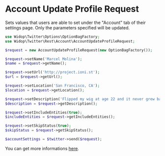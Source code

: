 # Account Update Profile Request

Sets values that users are able to set under the "Account" tab of their settings page. Only the parameters specified
will be updated.

``` php
use Widop\Twitter\Options\OptionBagFactory;
use Widop\Twitter\Rest\Account\AccountUpdateProfileRequest;

$request = new AccountUpdateProfileRequest(new OptionBagFactory());

$request->setName('Marcel Molina');
$name = $request->getName();

$request->setUrl('http://project.ioni.st');
$url = $request->getUrl();

$request->setLocation('San Francisco, CA');
$location = $request->getLocation();

$request->setDescription('Flipped my wig at age 22 and it never grew back. Also: I work at Twitter.');
$description = $request->getDescription();

$request->setIncludeEntities(true);
$includeEntities = $request->getIncludeEntities();

$request->setSkipStatus(true);
$skipStatus = $request->getSkipStatus();

$accountSettings = $twitter->send($request);
```

You can get more informations [here](https://dev.twitter.com/docs/api/1.1/post/account/update_profile).
